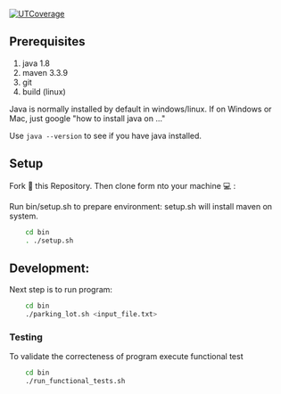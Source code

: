 [![UTCoverage]()]()

## Prerequisites
1. java 1.8
2. maven 3.3.9
3. git
3. build (linux)

Java is normally installed by default in windows/linux. If on Windows or Mac,
just google "how to install java on ..."

Use `java --version` to see if you have java installed.


## Setup

Fork 🍴 this Repository. Then clone form nto your machine 💻 :

Run bin/setup.sh to prepare environment:
setup.sh will install maven on system.

```bash
    cd bin
    . ./setup.sh
```
## Development:

Next step is to run program:
```bash
    cd bin
    ./parking_lot.sh <input_file.txt>
```

### Testing
To validate the correcteness of program execute functional test
```bash
    cd bin
    ./run_functional_tests.sh
```

